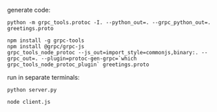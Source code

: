 generate code:

```
python -m grpc_tools.protoc -I. --python_out=. --grpc_python_out=. greetings.proto
```


```
npm install -g grpc-tools
npm install @grpc/grpc-js
grpc_tools_node_protoc --js_out=import_style=commonjs,binary:. --grpc_out=. --plugin=protoc-gen-grpc=`which grpc_tools_node_protoc_plugin` greetings.proto
```



run in separate terminals:

```
python server.py
```
```
node client.js
```